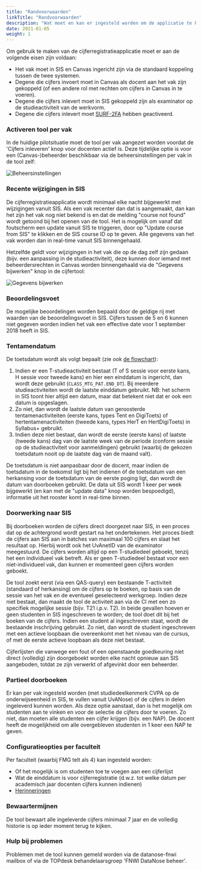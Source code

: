 ```yaml
---
title: "Randvoorwaarden"
linkTitle: "Randvoorwaarden"
description: "Wat moet en kan er ingesteld worden om de applicatie te kunnen gebruiken?"
date: 2021-01-05
weight: 1
---
```


Om gebruik te maken van de cijferregistratieapplicatie moet er aan de volgende eisen zijn voldaan:
- Het vak moet in SIS en Canvas ingericht zijn via de standaard koppeling tussen de twee systemen.
- Degene die cijfers invoert moet in Canvas als docent aan het vak zijn gekoppeld (of een andere rol met rechten om cijfers in Canvas in te voeren).
- Degene die cijfers inlevert moet in SIS gekoppeld zijn als examinator op de studieactiviteit van de werkvorm.
- Degene die cijfers inlevert moet [SURF-2FA](https://medewerker.uva.nl/content-secured/az/tweestapsverificatie/surf/surf.html) hebben geactiveerd.

### Activeren tool per vak
In de huidige pilotsituatie moet de tool per vak aangezet worden voordat de 'Cijfers inleveren' knop voor docenten actief is. Deze tijdelijke optie is voor een (Canvas-)beheerder beschikbaar via de beheersinstellingen per vak in de tool zelf:

![Beheersinstellingen](/course_setup.nl.png)

### Recente wijzigingen in SIS
De cijferregistratieapplicatie wordt minimaal elke nacht bijgewerkt met wijzigingen vanuit SIS. Als een vak recenter dan dat is aangemaakt, dan kan het zijn het vak nog niet bekend is en dat de melding "course not found" wordt getoond bij het openen van de tool. Het is mogelijk om vanaf dat foutscherm een update vanuit SIS te triggeren, door op "Update course from SIS" te klikken en de SIS course ID op te geven. Alle gegevens van het vak worden dan in real-time vanuit SIS binnengehaald.

Hetzelfde geldt voor wijzigingen in het vak die op de dag zelf zijn gedaan (bijv. een aanpassing in de studieactiviteit), deze kunnen door iemand met beheerdersrechten in Canvas worden binnengehaald via de "Gegevens bijwerken" knop in de cijfertool:

![Gegevens bijwerken](/update_data.nl.png)

### Beoordelingsvoet
De mogelijke beoordelingen worden bepaald door de geldige rij met waarden van de beoordelingsvoet in SIS. Cijfers tussen de 5 en 6 kunnen niet gegeven worden indien het vak een effective date voor 1 september 2018 heeft in SIS.

### Tentamendatum 
De toetsdatum wordt als volgt bepaalt (zie ook [de flowchart](/flowchart_toetsdatum.pdf)):
1.	Indien er een T-studieactiviteit bestaat (T of S sessie voor eerste kans, H sessie voor tweede kans) en hier een einddatum is ingericht, dan wordt deze gebruikt (`CLASS_MTG_PAT.END_DT`). Bij meerdere studieactiviteiten wordt de laatste einddatum gebruikt. NB: het scherm in SIS toont hier altijd een datum, maar dat betekent niet dat er ook een datum is opgeslagen.
2.	Zo niet, dan wordt de laatste datum van geroosterde tentamenactiviteiten (eerste kans, types Tent en DigiToets) of hertentamenactiviteiten (tweede kans, types HerT en HertDigiToets) in Syllabus+ gebruikt.
3.	Indien deze niet bestaat, dan wordt de eerste (eerste kans) of laatste (tweede kans) dag van de laatste week van de periode (conform sessie op de studieactiviteit voor aanmeldingen) gebruikt (waarbij de gekozen toetsdatum nooit op de laatste dag van de maand valt). 

De toetsdatum is niet aanpasbaar door de docent, maar indien de toetsdatum in de toekomst ligt bij het indienen óf de toetsdatum van een herkansing voor de toetsdatum van de eerste poging ligt, dan wordt de datum van doorboeken gebruikt. De data uit SIS wordt 1 keer per week bijgewerkt (en kan met de "update data" knop worden bespoedigd), informatie uit het rooster komt in real-time binnen.

### Doorwerking naar SIS
Bij doorboeken worden de cijfers direct doorgezet naar SIS, in een proces dat op de achtergrond wordt gestart na het ondertekenen. Het proces biedt de cijfers aan SIS aan in batches van maximaal 100 cijfers en slaat het resultaat op. Hierbij wordt ook het UvAnetID van de examinator meegestuurd. De cijfers worden altijd op een T-studiedeel geboekt, tenzij het een individueel vak betreft. Als er geen T-studiedeel bestaat voor een niet-individueel vak, dan kunnen er momenteel geen cijfers worden geboekt. 

De tool zoekt eerst (via een QAS-query) een bestaande T-activiteit (standaard of herkansing) om de cijfers op te boeken, op basis van de sessie van het vak en de eventueel geselecteerd werkgroep. Indien deze niet bestaat, dan maakt de tool de activiteit aan via de CI met een zo specifiek mogelijke sessie (bijv. T21 i.p.v. T2). In beide gevallen hoeven er geen studenten in SIS ingeschreven te worden; de tool doet dit bij het boeken van de cijfers. Indien een student al ingeschreven staat, wordt de bestaande inschrijving gebruikt. Zo niet, dan wordt de student ingeschreven met een actieve loopbaan die overeenkomt met het niveau van de cursus, of met de eerste actieve loopbaan als deze niet bestaat.

Cijferlijsten die vanwege een fout of een openstaande goedkeuring niet direct (volledig) zijn doorgeboekt worden elke nacht opnieuw aan SIS aangeboden, totdat ze zijn verwerkt of afgevinkt door een beheerder.

### Partieel doorboeken
Er kan per vak ingesteld worden (met studiedeelkenmerk CVPA op de onderwijseenheid in SIS, te vullen vanuit UvANose) of de cijfers in delen ingeleverd kunnen worden. Als deze optie aanstaat, dan is het mogelijk om studenten aan te vinken en voor de selectie de cijfers door te voeren. Zo niet, dan moeten alle studenten een cijfer krijgen (bijv. een NAP). De docent heeft de mogelijkheid om alle overgebleven studenten in 1 keer een NAP te geven. 

### Configuratieopties per faculteit
Per faculteit (waarbij FMG telt als 4) kan ingesteld worden:
- Of het mogelijk is om studenten toe te voegen aan een cijferlijst
- Wat de einddatum is voor cijferregistratie (d.w.z. tot welke datum per academisch jaar docenten cijfers kunnen indienen)
- [Herinneringen](../admin/reminders)

### Bewaartermijnen
De tool bewaart alle ingeleverde cijfers minimaal 7 jaar en de volledig historie is op ieder moment terug te kijken. 

### Hulp bij problemen 
Problemen met de tool kunnen gemeld worden via de datanose-fnwi mailbox of via de TOPdesk behandelaarsgroep 'FNWI DataNose beheer'.